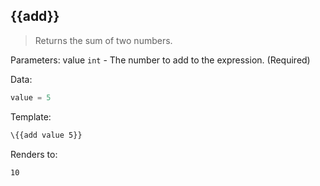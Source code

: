 ## \{{add}}

> Returns the sum of two numbers.

Parameters: value `int` - The number to add to the expression. (Required)

Data:

```js
value = 5
```
Template:

```handlebars
\{{add value 5}}
```
Renders to:

```
10
```
